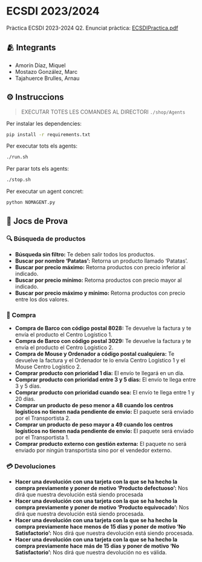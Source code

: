 # ECSDI 2023/2024
Pràctica ECSDI 2023-2024 Q2.
Enunciat pràctica: [ECSDIPractica.pdf](https://github.com/ECSDI-2324-Q2/ECSDI/blob/main/ECSDIPractica.pdf)

## 🫂 Integrants
- Amorín Díaz, Miquel
- Mostazo González, Marc
- Tajahuerce Brulles, Arnau

## ⚙️ Instruccions
> EXECUTAR TOTES LES COMANDES AL DIRECTORI `./shop/Agents`

Per instalar les dependencies:
```sh
pip install -r requirements.txt
```

Per executar tots els agents:
```sh
./run.sh
```

Per parar tots els agents:
```sh
./stop.sh
```

Per executar un agent concret:
```sh
python NOMAGENT.py
```

## 🎲 Jocs de Prova

### 🔍 Búsqueda de productos
- **Búsqueda sin filtro:** Te deben salir todos los productos.
- **Buscar por nombre ‘Patatas’:** Retorna un producto llamado ‘Patatas’.
- **Buscar por precio máximo:** Retorna productos con precio inferior al indicado.
- **Buscar por precio mínimo:** Retorna productos con precio mayor al indicado.
- **Buscar por precio máximo y mínimo:** Retorna productos con precio entre los dos valores.

### 🛒 Compra
- **Compra de Barco con código postal 8028:** Te devuelve la factura y te envía el producto el Centro Logístico 1.
- **Compra de Barco con código postal 3029:** Te devuelve la factura y te envía el producto el Centro Logístico 2.
- **Compra  de Mouse y Ordenador a código postal cualquiera:** Te devuelve la factura y el Ordenador te lo envía Centro Logístico 1 y el Mouse Centro Logístico 2.
- **Comprar producto con prioridad 1 día:** El envío te llegará en un día.
- **Comprar producto con prioridad entre 3 y 5 días:** El envío te llega entre 3 y 5 días.
- **Comprar producto con prioridad cuando sea:** El envío te llega entre 1 y 20 días.
- **Comprar un producto de peso menor a 48 cuando los centros logísticos no tienen nada pendiente de envío:** El paquete será enviado por el Transportista 2.
- **Comprar un producto de peso mayor a 49 cuando los centros logísticos no tienen nada pendiente de envío:** El paquete será enviado por el Transportista 1.
- **Comprar producto externo con gestión externa:** El paquete no será enviado por ningún transportista sino por el vendedor externo.

### 💳 Devoluciones
- **Hacer una devolución con una tarjeta con la que se ha hecho la compra previamente y poner de  motivo ‘Producto defectuoso’:** Nos dirá que nuestra devolución está siendo procesada
- **Hacer una devolución con una tarjeta con la que se ha hecho la compra previamente y poner de motivo ‘Producto equivocado’:** Nos dirá que nuestra devolución está siendo procesada.
- **Hacer una devolución con una tarjeta con la que se ha hecho la compra previamente hace menos de 15 días y poner de motivo ‘No Satisfactorio’:** Nos dirá que nuestra devolución está siendo procesada.
- **Hacer una devolución con una tarjeta con la que se ha hecho la compra previamente hace más de 15 días y poner de motivo ‘No Satisfactorio’:** Nos dirá que nuestra devolución no es válida.
